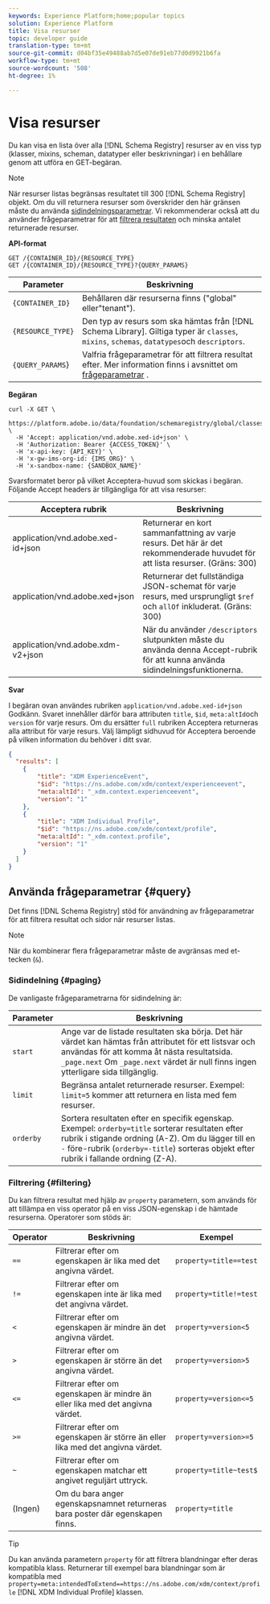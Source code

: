 ```yaml
---
keywords: Experience Platform;home;popular topics
solution: Experience Platform
title: Visa resurser
topic: developer guide
translation-type: tm+mt
source-git-commit: d04bf35e49488ab7d5e07de91eb77d0d9921b6fa
workflow-type: tm+mt
source-wordcount: '508'
ht-degree: 1%

---
```



# Visa resurser

Du kan visa en lista över alla [!DNL Schema Registry] resurser av en viss typ (klasser, mixins, scheman, datatyper eller beskrivningar) i en behållare genom att utföra en GET-begäran.

>[!NOTE]
>
>När resurser listas begränsas resultatet till 300 [!DNL Schema Registry] objekt. Om du vill returnera resurser som överskrider den här gränsen måste du använda [sidindelningsparametrar](#paging). Vi rekommenderar också att du använder frågeparametrar för att [filtrera resultaten](#filtering) och minska antalet returnerade resurser.

**API-format**

```http
GET /{CONTAINER_ID}/{RESOURCE_TYPE}
GET /{CONTAINER_ID}/{RESOURCE_TYPE}?{QUERY_PARAMS}
```

| Parameter | Beskrivning |
| --- | --- |
| `{CONTAINER_ID}` | Behållaren där resurserna finns (&quot;global&quot; eller&quot;tenant&quot;). |
| `{RESOURCE_TYPE}` | Den typ av resurs som ska hämtas från [!DNL Schema Library]. Giltiga typer är `classes`, `mixins`, `schemas`, `datatypes`och `descriptors`. |
| `{QUERY_PARAMS`} | Valfria frågeparametrar för att filtrera resultat efter. Mer information finns i avsnittet om [frågeparametrar](#query) . |

**Begäran**

```SHELL
curl -X GET \
  https://platform.adobe.io/data/foundation/schemaregistry/global/classes&limit=2 \
  -H 'Accept: application/vnd.adobe.xed-id+json' \
  -H 'Authorization: Bearer {ACCESS_TOKEN}' \
  -H 'x-api-key: {API_KEY}' \
  -H 'x-gw-ims-org-id: {IMS_ORG}' \
  -H 'x-sandbox-name: {SANDBOX_NAME}'
```

Svarsformatet beror på vilket Acceptera-huvud som skickas i begäran. Följande Accept headers är tillgängliga för att visa resurser:

| Acceptera rubrik | Beskrivning |
| ------- | ------------ |
| application/vnd.adobe.xed-id+json | Returnerar en kort sammanfattning av varje resurs. Det här är det rekommenderade huvudet för att lista resurser. (Gräns: 300) |
| application/vnd.adobe.xed+json | Returnerar det fullständiga JSON-schemat för varje resurs, med ursprungligt `$ref` och `allOf` inkluderat. (Gräns: 300) |
| application/vnd.adobe.xdm-v2+json | När du använder `/descriptors` slutpunkten måste du använda denna Accept-rubrik för att kunna använda sidindelningsfunktionerna. |

**Svar**

I begäran ovan användes rubriken `application/vnd.adobe.xed-id+json` Godkänn. Svaret innehåller därför bara attributen `title`, `$id`, `meta:altId`och `version` för varje resurs. Om du ersätter `full` rubriken Acceptera returneras alla attribut för varje resurs. Välj lämpligt sidhuvud för Acceptera beroende på vilken information du behöver i ditt svar.

```JSON
{
  "results": [
    {
        "title": "XDM ExperienceEvent",
        "$id": "https://ns.adobe.com/xdm/context/experienceevent",
        "meta:altId": "_xdm.context.experienceevent",
        "version": "1"
    },
    {
        "title": "XDM Individual Profile",
        "$id": "https://ns.adobe.com/xdm/context/profile",
        "meta:altId": "_xdm.context.profile",
        "version": "1"
    }
  ]
}
```

## Använda frågeparametrar {#query}

Det finns [!DNL Schema Registry] stöd för användning av frågeparametrar för att filtrera resultat och sidor när resurser listas.

>[!NOTE]
>
>När du kombinerar flera frågeparametrar måste de avgränsas med et-tecken (`&`).

### Sidindelning {#paging}

De vanligaste frågeparametrarna för sidindelning är:

| Parameter | Beskrivning |
| --- | --- |
| `start` | Ange var de listade resultaten ska börja. Det här värdet kan hämtas från attributet för ett listsvar och användas för att komma åt nästa resultatsida. `_page.next` Om `_page.next` värdet är null finns ingen ytterligare sida tillgänglig. |
| `limit` | Begränsa antalet returnerade resurser. Exempel: `limit=5` kommer att returnera en lista med fem resurser. |
| `orderby` | Sortera resultaten efter en specifik egenskap. Exempel: `orderby=title` sorterar resultaten efter rubrik i stigande ordning (A-Z). Om du lägger till en `-` före-rubrik (`orderby=-title`) sorteras objekt efter rubrik i fallande ordning (Z-A). |

### Filtrering {#filtering}

Du kan filtrera resultat med hjälp av `property` parametern, som används för att tillämpa en viss operator på en viss JSON-egenskap i de hämtade resurserna. Operatorer som stöds är:

| Operator | Beskrivning | Exempel |
| --- | --- | --- |
| `==` | Filtrerar efter om egenskapen är lika med det angivna värdet. | `property=title==test` |
| `!=` | Filtrerar efter om egenskapen inte är lika med det angivna värdet. | `property=title!=test` |
| `<` | Filtrerar efter om egenskapen är mindre än det angivna värdet. | `property=version<5` |
| `>` | Filtrerar efter om egenskapen är större än det angivna värdet. | `property=version>5` |
| `<=` | Filtrerar efter om egenskapen är mindre än eller lika med det angivna värdet. | `property=version<=5` |
| `>=` | Filtrerar efter om egenskapen är större än eller lika med det angivna värdet. | `property=version>=5` |
| `~` | Filtrerar efter om egenskapen matchar ett angivet reguljärt uttryck. | `property=title~test$` |
| (Ingen) | Om du bara anger egenskapsnamnet returneras bara poster där egenskapen finns. | `property=title` |

>[!TIP]
>
>Du kan använda parametern `property` för att filtrera blandningar efter deras kompatibla klass. Returnerar till exempel bara blandningar som är kompatibla med `property=meta:intendedToExtend==https://ns.adobe.com/xdm/context/profile` [!DNL XDM Individual Profile] klassen.
